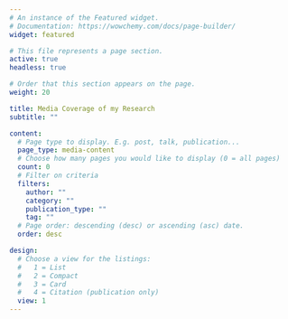 ```yaml
---
# An instance of the Featured widget.
# Documentation: https://wowchemy.com/docs/page-builder/
widget: featured

# This file represents a page section.
active: true
headless: true

# Order that this section appears on the page.
weight: 20

title: Media Coverage of my Research
subtitle: ""

content:
  # Page type to display. E.g. post, talk, publication...
  page_type: media-content
  # Choose how many pages you would like to display (0 = all pages)
  count: 0
  # Filter on criteria
  filters:
    author: ""
    category: ""
    publication_type: ""
    tag: ""
  # Page order: descending (desc) or ascending (asc) date.
  order: desc

design:
  # Choose a view for the listings:
  #   1 = List
  #   2 = Compact
  #   3 = Card
  #   4 = Citation (publication only)
  view: 1
---
```

